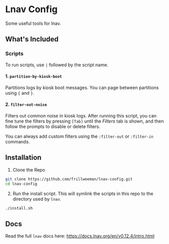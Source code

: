 # Lnav Config
Some useful tools for lnav.

## What's Included

### Scripts
To run scripts, use `|` followed by the script name.

#### 1. `partition-by-kiosk-boot`
Partitions logs by kiosk boot messages. You can page between partitions using `{` and `}`.

#### 2. `filter-out-noise`
Filters out common noise in kiosk logs. After running this script, you can fine tune the filters by pressing `[Tab]` until the *Filters* tab is shown, and then follow the prompts to disable or delete filters.

You can always add custom filters using the `:filter-out` or `:filter-in` commands.

## Installation
1. Clone the Repo
```sh
git clone https://github.com/frillweeman/lnav-config.git
cd lnav-config
```

2. Run the install script. This will symlink the scripts in this repo to the directory used by `lnav`.
```sh
./install.sh
```

## Docs
Read the full `lnav` docs here: https://docs.lnav.org/en/v0.12.4/intro.html
